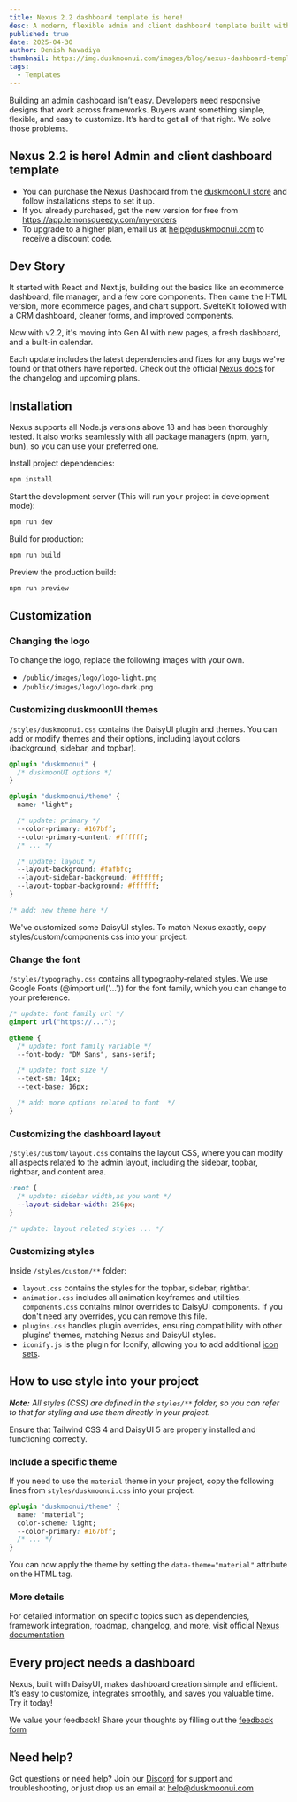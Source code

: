 ```yaml
---
title: Nexus 2.2 dashboard template is here!
desc: A modern, flexible admin and client dashboard template built with duskmoonUI. Clean, responsive, and easy to customize and integrate.
published: true
date: 2025-04-30
author: Denish Navadiya
thumbnail: https://img.duskmoonui.com/images/blog/nexus-dashboard-template-thumbnail.webp
tags:
  - Templates
---
```


<script>
  import Translate from "$components/Translate.svelte"
</script>

Building an admin dashboard isn’t easy. Developers need responsive designs that work across frameworks. Buyers want something simple, flexible, and easy to customize. It’s hard to get all of that right. We solve those problems.

## Nexus 2.2 is here! Admin and client dashboard template

- You can purchase the Nexus Dashboard from the [duskmoonUI store](https://duskmoonui.com/store/244268/) and follow installations steps to set it up.
- If you already purchased, get the new version for free from https://app.lemonsqueezy.com/my-orders
- To upgrade to a higher plan, email us at help@duskmoonui.com to receive a discount code.

## Dev Story

It started with React and Next.js, building out the basics like an ecommerce dashboard, file manager, and a few core components. Then came the HTML version, more ecommerce pages, and chart support.
SvelteKit followed with a CRM dashboard, cleaner forms, and improved components.

Now with v2.2, it's moving into Gen AI with new pages, a fresh dashboard, and a built-in calendar.

Each update includes the latest dependencies and fixes for any bugs we've found or that others have reported. Check out the official [Nexus docs](https://nexus.duskmoonui.com/docs/) for the changelog and upcoming plans.

## Installation

Nexus supports all Node.js versions above 18 and has been thoroughly tested. It also works seamlessly with all package managers (npm, yarn, bun), so you can use your preferred one.

Install project dependencies:

```bash
npm install
```

Start the development server (This will run your project in development mode):

```bash
npm run dev
```

Build for production:

```bash
npm run build
```

Preview the production build:

```bash
npm run preview
```

## Customization

### Changing the logo

To change the logo, replace the following images with your own.

- `/public/images/logo/logo-light.png`
- `/public/images/logo/logo-dark.png`

### Customizing duskmoonUI themes

`/styles/duskmoonui.css` contains the DaisyUI plugin and themes. You can add or modify themes and their options, including layout colors (background, sidebar, and topbar).

```css
@plugin "duskmoonui" {
  /* duskmoonUI options */
}

@plugin "duskmoonui/theme" {
  name: "light";

  /* update: primary */
  --color-primary: #167bff;
  --color-primary-content: #ffffff;
  /* ... */

  /* update: layout */
  --layout-background: #fafbfc;
  --layout-sidebar-background: #ffffff;
  --layout-topbar-background: #ffffff;
}

/* add: new theme here */
```

We've customized some DaisyUI styles. To match Nexus exactly, copy styles/custom/components.css into your project.

### Change the font

`/styles/typography.css` contains all typography-related styles. We use Google Fonts (@import url('...')) for the font family, which you can change to your preference.

```css
/* update: font family url */
@import url("https://...");

@theme {
  /* update: font family variable */
  --font-body: "DM Sans", sans-serif;

  /* update: font size */
  --text-sm: 14px;
  --text-base: 16px;

  /* add: more options related to font  */
}
```

### Customizing the dashboard layout

`/styles/custom/layout.css` contains the layout CSS, where you can modify all aspects related to the admin layout, including the sidebar, topbar, rightbar, and content area.

```css
:root {
  /* update: sidebar width,as you want */
  --layout-sidebar-width: 256px;
}

/* update: layout related styles ... */
```

### Customizing styles

Inside `/styles/custom/**` folder:

- `layout.css` contains the styles for the topbar, sidebar, rightbar.
- `animation.css` includes all animation keyframes and utilities.
  `components.css` contains minor overrides to DaisyUI components. If you don't need any overrides, you can remove this file.
- `plugins.css` handles plugin overrides, ensuring compatibility with other plugins' themes, matching Nexus and DaisyUI styles.
- `iconify.js` is the plugin for Iconify, allowing you to add additional [icon sets](https://icon-sets.iconify.design/).

## How to use style into your project

_**Note:** All styles (CSS) are defined in the `styles/**` folder, so you can refer to that for styling and use them directly in your project._

Ensure that Tailwind CSS 4 and DaisyUI 5 are properly installed and functioning correctly.

### Include a specific theme

If you need to use the `material` theme in your project, copy the following lines from `styles/duskmoonui.css` into your project.

```css
@plugin "duskmoonui/theme" {
  name: "material";
  color-scheme: light;
  --color-primary: #167bff;
  /* ... */
}
```

You can now apply the theme by setting the `data-theme="material"` attribute on the HTML tag.

### More details

For detailed information on specific topics such as dependencies, framework integration, roadmap, changelog, and more, visit official [Nexus documentation](https://nexus.duskmoonui.com/docs/)

## Every project needs a dashboard

Nexus, built with DaisyUI, makes dashboard creation simple and efficient. It’s easy to customize, integrates smoothly, and saves you valuable time. Try it today!

We value your feedback! Share your thoughts by filling out the [feedback form](https://forms.gle/byxiWEUw6SM84AXA9)

## Need help?

Got questions or need help? Join our [Discord](https://duskmoonui.com/discord/) for support and troubleshooting, or just drop us an email at help@duskmoonui.com
